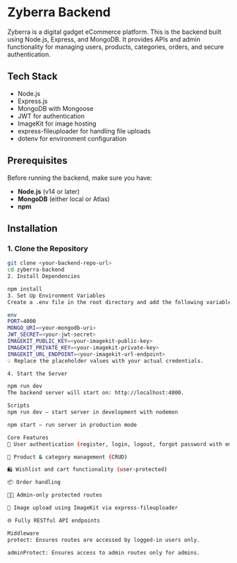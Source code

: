 # Zyberra Backend

Zyberra is a digital gadget eCommerce platform. This is the backend built using Node.js, Express, and MongoDB. It provides APIs and admin functionality for managing users, products, categories, orders, and secure authentication.

## Tech Stack

- Node.js
- Express.js
- MongoDB with Mongoose
- JWT for authentication
- ImageKit for image hosting
- express-fileuploader for handling file uploads
- dotenv for environment configuration

## Prerequisites

Before running the backend, make sure you have:

- **Node.js** (v14 or later)
- **MongoDB** (either local or Atlas)
- **npm**

## Installation

### 1. Clone the Repository

```bash
git clone <your-backend-repo-url>
cd zyberra-backend
2. Install Dependencies

npm install
3. Set Up Environment Variables
Create a .env file in the root directory and add the following variables:

env
PORT=4000
MONGO_URI=<your-mongodb-uri>
JWT_SECRET=<your-jwt-secret>
IMAGEKIT_PUBLIC_KEY=<your-imagekit-public-key>
IMAGEKIT_PRIVATE_KEY=<your-imagekit-private-key>
IMAGEKIT_URL_ENDPOINT=<your-imagekit-url-endpoint>
💡 Replace the placeholder values with your actual credentials.

4. Start the Server

npm run dev
The backend server will start on: http://localhost:4000.

Scripts
npm run dev – start server in development with nodemon

npm start – run server in production mode

Core Features
🔐 User authentication (register, login, logout, forgot password with email link)

📁 Product & category management (CRUD)

🛍️ Wishlist and cart functionality (user-protected)

📦 Order handling

🧑‍💼 Admin-only protected routes

📸 Image upload using ImageKit via express-fileuploader

🌐 Fully RESTful API endpoints

Middleware
protect: Ensures routes are accessed by logged-in users only.

adminProtect: Ensures access to admin routes only for admins.